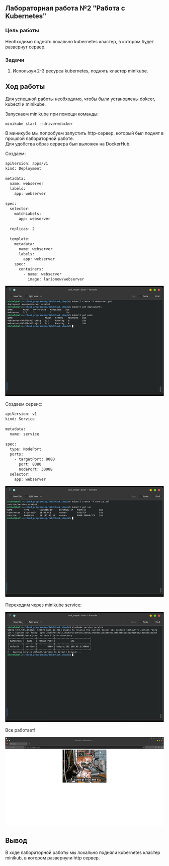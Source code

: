## Лабораторная работа №2 "Работа с Kubernetes"

### Цель работы
Необходимо поднять локально kubernetes кластер, в котором будет развернут сервер.

### Задачи
1. Используя 2-3 ресурса kubernetes, поднять кластер minikube.

## Ход работы

Для успешной работы необходимо, чтобы были установлены dokcer, kubectl и minikube.

Запускаем minikube при помощи команды:

```
minikube start --driver=docker
```

В миникубе мы попробуем запустить http-сервер, который был поднят в прошлой лабораторной работе.  
Для удобства образ сервера был выложен на DockerHub.

Создаем:

```
apiVersion: apps/v1
kind: Deployment

metadata:
  name: webserver
  labels:
    app: webserver

spec:
  selector:
    matchLabels:
      app: webserver

  replicas: 2

  template:
    metadata:
      name: webserver
      labels:
        app: webserver
    spec:
      containers:
        - name: webserver
          image: larionow/webserver
```

<p align="center"><img src="https://github.com/Mihail-Larionow/cloud_programming/blob/main/lab2/images/web-server-create.PNG"/></p>

Создаем сервис:

```
apiVersion: v1
kind: Service

metadata:
  name: service

spec:
  type: NodePort
  ports:
    - targetPort: 8080
      port: 8080
      nodePort: 30008
  selector:
    app: webserver
```

<p align="center"><img src="https://github.com/Mihail-Larionow/cloud_programming/blob/main/lab2/images/service-create.PNG"/></p>

Переходим через minikube service:

<p align="center"><img src="https://github.com/Mihail-Larionow/cloud_programming/blob/main/lab2/images/web-server-start.PNG"/></p>

Все работает!

<p align="center"><img src="https://github.com/Mihail-Larionow/cloud_programming/blob/main/lab2/images/web-server-work.PNG"/></p>

## Вывод
В ходе лабораторной работы мы локально подняли kubernetes кластер minikub, в котором развернули http сервер. 
